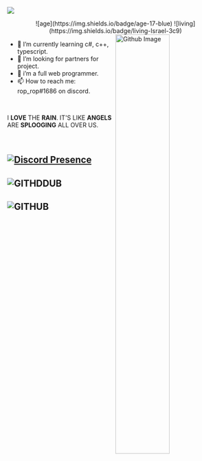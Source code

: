 ![](https://raw.githubusercontent.com/halfrost/halfrost/master/icons/header_.png)

<div align="center">
![age](https://img.shields.io/badge/age-17-blue)
![living](https://img.shields.io/badge/living-Israel-3c9)
</div>


<img width="50%" align="right" alt="Github Image" src="https://raw.githubusercontent.com/onimur/.github/master/.resources/git-header.svg" />

- 🌱 I’m currently learning c#, c++, typescript. 
- 🤔 I’m looking for partners for project.
- 💼 i’m a full web programmer.
- 📫 How to reach me: rop_rop#1686 on discord.
<br />


I <b>LOVE</b> THE <b>RAIN</b>.
IT'S LIKE <b>ANGELS</b>
ARE <b>SPLOOGING</b>
ALL OVER US.

<div align="center">

  

</div>

<br >

<!-- [![rop_rop](https://discord.c99.nl/widget/theme-3/352555012469293059.png) ](https://discord.com/users/352555012469293059) -->
## [![Discord Presence](https://lanyard.cnrad.dev/api/352555012469293059)](https://discord.com/users/352555012469293059)
## ![GITHDDUB](https://github-readme-stats.vercel.app/api/top-langs/?username=roprop1&show_icon=ture&theme=radical)
## ![GITHUB](https://github-readme-stats.vercel.app/api?username=roprop1&count_private=true&show_icons=true&theme=radical)
